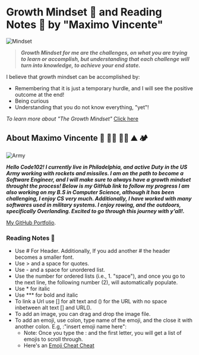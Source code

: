 # Growth Mindset 🧠 and Reading Notes 📖  by "Maximo Vincente"

![Mindset](https://user-images.githubusercontent.com/103771906/182227987-20cfba6c-b11a-467b-82b5-7864a624e54c.jpeg)

> ***Growth Mindset for me are the challenges, on what you are trying to learn or accomplish, but understanding that each challenge will turn into knowledge, to achieve your end state.*** 

I believe that growth mindset can be accomplished by:

- Remembering that it is just a temporary hurdle, and I will see the positive outcome at the end!
- Being curious
- Understanding that you do not know everything, "yet"!

*To learn more about "The Growth Mindset"* [Click here](https://codefellows.github.io/common_curriculum/career_coaching/common/professional-competencies) 




## About Maximo Vincente 🚀 👨‍💻 🚣‍♂️ ⛰️ 🏕️
![Army](https://user-images.githubusercontent.com/103771906/182265368-b468a297-35e7-43de-800a-8a25b149c09a.jpg)


***Hello Code102! I currently live in Philadelphia, and active Duty in the US Army working with rockets and missiles. I am on the path to become a Software Engineer, and I will make sure to always have a growth mindset throught the process! Below is my GitHub link to follow my progress I am also working on my B.S in Computer Science, although it has been challenging, I enjoy CS very much. Additionally, I have worked with many softwares used in military systems. I enjoy rowing, and the outdoors, specifically Overlanding. Excited to go through this journey with y'all!.***

[My GitHub Portfolio](https://github.com/MaximoVincente/).


### Reading Notes 📖

- Use # For Header. Additionally, If you add another # the header becomes a smaller font.
- Use > and a space for quotes.
- Use - and a space for unordered list.
- Use the number for ordered lists (i.e., 1. "space"), and once you go to the next line, the following number (2), will automatically populate. 
- Use * for italic
- Use *** for bold and italic
- To link a Url use [] for alt text and () for the URL with no space inbetween alt text [] and URL().
- To add an image, you can drag and drop the image file. 
- To add an emoji, use colon, type name of the emoji, and the close it with another colon.    E.g, :"insert emoji name here": 
   - Note: Once you type the : and the first letter, you will get a list of emojis to scroll through. 
   - Here's an [Emoji Cheat Cheat](https://github.com/ikatyang/emoji-cheat-sheet/blob/master/README.md)



